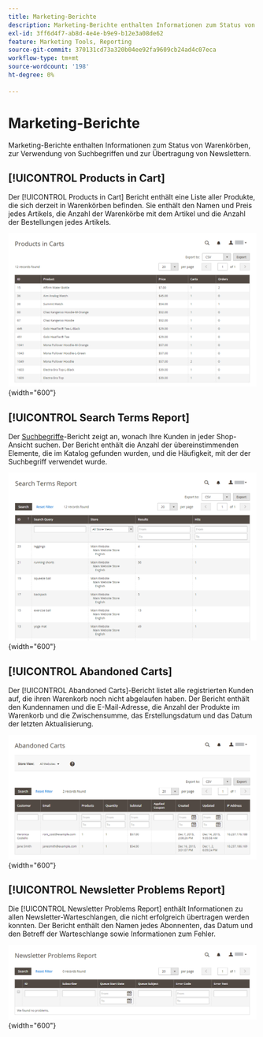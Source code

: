 ```yaml
---
title: Marketing-Berichte
description: Marketing-Berichte enthalten Informationen zum Status von Warenkörben, zur Verwendung von Suchbegriffen und zur Übertragung von Newslettern.
exl-id: 3ff6d4f7-ab8d-4e4e-b9e9-b12e3a08de62
feature: Marketing Tools, Reporting
source-git-commit: 370131cd73a320b04ee92fa9609cb24ad4c07eca
workflow-type: tm+mt
source-wordcount: '198'
ht-degree: 0%

---
```


# Marketing-Berichte

Marketing-Berichte enthalten Informationen zum Status von Warenkörben, zur Verwendung von Suchbegriffen und zur Übertragung von Newslettern.

## [!UICONTROL Products in Cart]

Der [!UICONTROL Products in Cart] Bericht enthält eine Liste aller Produkte, die sich derzeit in Warenkörben befinden. Sie enthält den Namen und Preis jedes Artikels, die Anzahl der Warenkörbe mit dem Artikel und die Anzahl der Bestellungen jedes Artikels.

![Bericht „Produkte im Warenkorb“](./assets/products-in-cart.png){width="600"}

## [!UICONTROL Search Terms Report]

Der [Suchbegriffe](../catalog/search-terms.md#search-terms-report)-Bericht zeigt an, wonach Ihre Kunden in jeder Shop-Ansicht suchen. Der Bericht enthält die Anzahl der übereinstimmenden Elemente, die im Katalog gefunden wurden, und die Häufigkeit, mit der der Suchbegriff verwendet wurde.

![Bericht zu Suchbegriffen](./assets/search-terms.png){width="600"}

## [!UICONTROL Abandoned Carts]

Der [!UICONTROL Abandoned Carts]-Bericht listet alle registrierten Kunden auf, die ihren Warenkorb noch nicht abgelaufen haben. Der Bericht enthält den Kundennamen und die E-Mail-Adresse, die Anzahl der Produkte im Warenkorb und die Zwischensumme, das Erstellungsdatum und das Datum der letzten Aktualisierung.

![Bericht zu Transaktionsabbrüchen](./assets/abandoned-carts.png){width="600"}

## [!UICONTROL Newsletter Problems Report]

Die [!UICONTROL Newsletter Problems Report] enthält Informationen zu allen Newsletter-Warteschlangen, die nicht erfolgreich übertragen werden konnten. Der Bericht enthält den Namen jedes Abonnenten, das Datum und den Betreff der Warteschlange sowie Informationen zum Fehler.

![Newsletter-Problembericht](./assets/newsletter-problems.png){width="600"}
